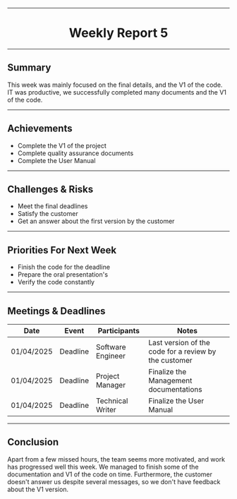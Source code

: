 <div align="center">

---

# Weekly Report 5

</div>

---

## Summary

This week was mainly focused on the final details, and the V1 of the code. IT was productive,  we successfully completed many documents and the V1 of the code.

---

## Achievements

- Complete the V1 of the project
- Complete quality assurance documents
- Complete the User Manual

---

## Challenges & Risks

- Meet the final deadlines
- Satisfy the customer
- Get an answer about the first version by the customer

---

## Priorities For Next Week

- Finish the code for the deadline
- Prepare the oral presentation's
- Verify the code constantly

---

## Meetings & Deadlines

| Date       | Event     | Participants       | Notes                                                   |
|------------|-----------|------------------- |-------------------------------------------------------- |
| 01/04/2025 | Deadline  | Software Engineer  | Last version of the code for a review by the customer   |
| 01/04/2025 | Deadline  | Project Manager    | Finalize the Management documentations                  |
| 01/04/2025 | Deadline  | Technical Writer   | Finalize the User Manual                                |

---

## Conclusion

Apart from a few missed hours, the team seems more motivated, and work has progressed well this week. We managed to finish some of the documentation and V1 of the code on time. Furthermore, the customer doesn't answer us despite several messages, so we don't have feedback about the V1 version.
